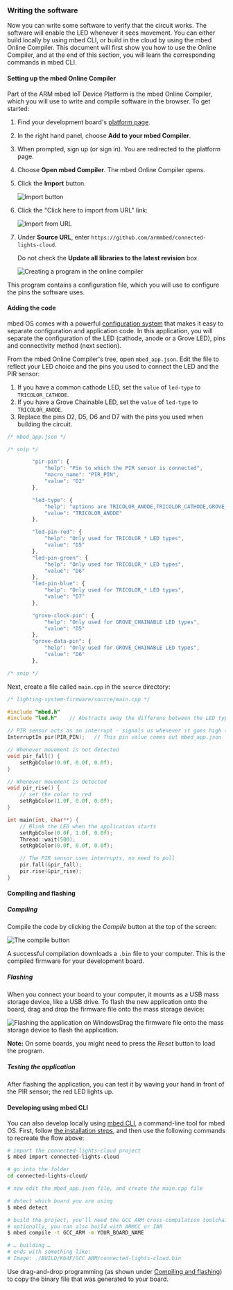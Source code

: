 ### Writing the software

Now you can write some software to verify that the circuit works. The software will enable the LED whenever it sees movement. You can either build locally by using mbed CLI, or build in the cloud by using the mbed Online Compiler. This document will first show you how to use the Online Compiler, and at the end of this section, you will learn the corresponding commands in mbed CLI.

#### Setting up the mbed Online Compiler

Part of the ARM mbed IoT Device Platform is the mbed Online Compiler, which you will use to write and compile software in the browser. To get started:

1. Find your development board's [platform page](https://developer.mbed.org/platforms/).
1. In the right hand panel, choose **Add to your mbed Compiler**.
1. When prompted, sign up (or sign in). You are redirected to the platform page.
1. Choose **Open mbed Compiler**. The mbed Online Compiler opens.
1. Click the **Import** button.

    <span class="images">![Import button](https://s3-us-west-2.amazonaws.com/cloud-docs-images/lights17.png)</span>

1. Click the "Click here to import from URL" link:

    <span class="images">![Import from URL](https://s3-us-west-2.amazonaws.com/cloud-docs-images/lights18.png)</span>

1. Under **Source URL**, enter `https://github.com/armmbed/connected-lights-cloud`.

    Do not check the **Update all libraries to the latest revision** box.

    <span class="images">![Creating a program in the online compiler](https://s3-us-west-2.amazonaws.com/cloud-docs-images/lights6.png)</span>

This program contains a configuration file, which you will use to configure the pins the software uses.

#### Adding the code

mbed OS comes with a powerful [configuration system](https://docs.mbed.com/docs/mbedmicro-api/en/latest/api/md_docs_config_system.html) that makes it easy to separate configuration and application code. In this application, you will separate the configuration of the LED (cathode, anode or a Grove LED), pins and connectivity method (next section).

From the mbed Online Compiler's tree, open `mbed_app.json`. Edit the file to reflect your LED choice and the pins you used to connect the LED and the PIR sensor:

1. If you have a common cathode LED, set the `value` of `led-type` to `TRICOLOR_CATHODE`.
1. If you have a Grove Chainable LED, set the `value` of `led-type` to `TRICOLOR_ANODE`.
1. Replace the pins D2, D5, D6 and D7 with the pins you used when building the circuit.

```js
/* mbed_app.json */

/* snip */

        "pir-pin": {
            "help": "Pin to which the PIR sensor is connected",
            "macro_name": "PIR_PIN",
            "value": "D2"
        },

        "led-type": {
            "help": "options are TRICOLOR_ANODE,TRICOLOR_CATHODE,GROVE_CHAINABLE",
            "value": "TRICOLOR_ANODE"
        },

        "led-pin-red": {
            "help": "Only used for TRICOLOR_* LED types",
            "value": "D5"
        },
        "led-pin-green": {
            "help": "Only used for TRICOLOR_* LED types",
            "value": "D6"
        },
        "led-pin-blue": {
            "help": "Only used for TRICOLOR_* LED types",
            "value": "D7"
        },

        "grove-clock-pin": {
            "help": "Only used for GROVE_CHAINABLE LED types",
            "value": "D5"
        },
        "grove-data-pin": {
            "help": "Only used for GROVE_CHAINABLE LED types",
            "value": "D6"
        },

/* snip */
```

Next, create a file called `main.cpp` in the `source` directory:

```cpp
/* lighting-system-firmware/source/main.cpp */

#include "mbed.h"
#include "led.h"    // Abstracts away the differens between the LED types

// PIR sensor acts as an interrupt - signals us whenever it goes high (or low)
InterruptIn pir(PIR_PIN);   // This pin value comes out mbed_app.json

// Whenever movement is not detected
void pir_fall() {
    setRgbColor(0.0f, 0.0f, 0.0f);
}

// Whenever movement is detected
void pir_rise() {
    // set the color to red
    setRgbColor(1.0f, 0.0f, 0.0f);
}

int main(int, char**) {
    // Blink the LED when the application starts
    setRgbColor(0.0f, 1.0f, 0.0f);
    Thread::wait(500);
    setRgbColor(0.0f, 0.0f, 0.0f);

    // The PIR sensor uses interrupts, no need to poll
    pir.fall(&pir_fall);
    pir.rise(&pir_rise);
}
```

#### Compiling and flashing

##### Compiling

Compile the code by clicking the *Compile* button at the top of the screen:

<span class="images">![The compile button](https://s3-us-west-2.amazonaws.com/cloud-docs-images/lights7.png)</span>

A successful compilation downloads a `.bin` file to your computer. This is the compiled firmware for your development board.

##### Flashing

When you connect your board to your computer, it mounts as a USB mass storage device, like a USB drive. To flash the new application onto the board, drag and drop the firmware file onto the mass storage device:

<span class="images">![Flashing the application on Windows](https://s3-us-west-2.amazonaws.com/cloud-docs-images/lights8.png)</span><span>Drag the firmware file onto the mass storage device to flash the application.</span>

<span class="notes">**Note:** On some boards, you might need to press the *Reset* button to load the program.</span>

##### Testing the application

After flashing the application, you can test it by waving your hand in front of the PIR sensor; the red LED lights up.

#### Developing using mbed CLI

You can also develop locally using [mbed CLI](http://github.com/armmbed/mbed-cli), a command-line tool for mbed OS. First, follow [the installation steps](https://github.com/ARMmbed/mbed-cli#installing-mbed-cli), and then use the following commands to recreate the flow above:

```bash
# import the connected-lights-cloud project
$ mbed import connected-lights-cloud

# go into the folder
cd connected-lights-cloud/

# now edit the mbed_app.json file, and create the main.cpp file

# detect which board you are using
$ mbed detect

# build the project, you'll need the GCC ARM cross-compilation toolchain installed
# optionally, you can also build with ARMCC or IAR
$ mbed compile -t GCC_ARM -m YOUR_BOARD_NAME

# … building …
# ends with something like:
# Image: ./BUILD/K64F/GCC_ARM/connected-lights-cloud.bin
```

Use drag-and-drop programming (as shown under [Compiling and flashing](#compiling-and-flashing)) to copy the binary file that was generated to your board.
